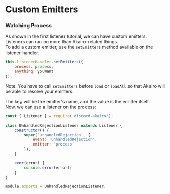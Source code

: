 # Custom Emitters

### Watching Process

As shown in the first listener tutorial, we can have custom emitters.  
Listeners can run on more than Akairo-related things.  
To add a custom emitter, use the `setEmitters` method available on the listener handler.  

```js
this.listenerHandler.setEmitters({
    process: process,
    anything: youWant
});
```

Note: You have to call `setEmitters` before `load` or `loadAll` so that Akairo will be able to resolve your emitters.

The key will be the emitter's name, and the value is the emitter itself.  
Now, we can use a listener on the process:  

```js
const { Listener } = require('discord-akairo');

class UnhandledRejectionListener extends Listener {
    constructor() {
        super('unhandledRejection', {
            event: 'unhandledRejection',
            emitter: 'process'
        });
    }

    exec(error) {
        console.error(error);
    }
}

module.exports = UnhandledRejectionListener;
```

